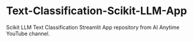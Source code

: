 # Text-Classification-Scikit-LLM-App
Scikit LLM Text Classification Streamlit App repository from AI Anytime YouTube channel.
